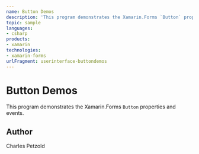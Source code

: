 ```yaml
---
name: Button Demos
description: 'This program demonstrates the Xamarin.Forms `Button` properties and events. '
topic: sample
languages:
- csharp
products:
- xamarin
technologies:
- xamarin-forms
urlFragment: userinterface-buttondemos
---
```

Button Demos
============

This program demonstrates the Xamarin.Forms `Button` properties and events.

Author
------

Charles Petzold
